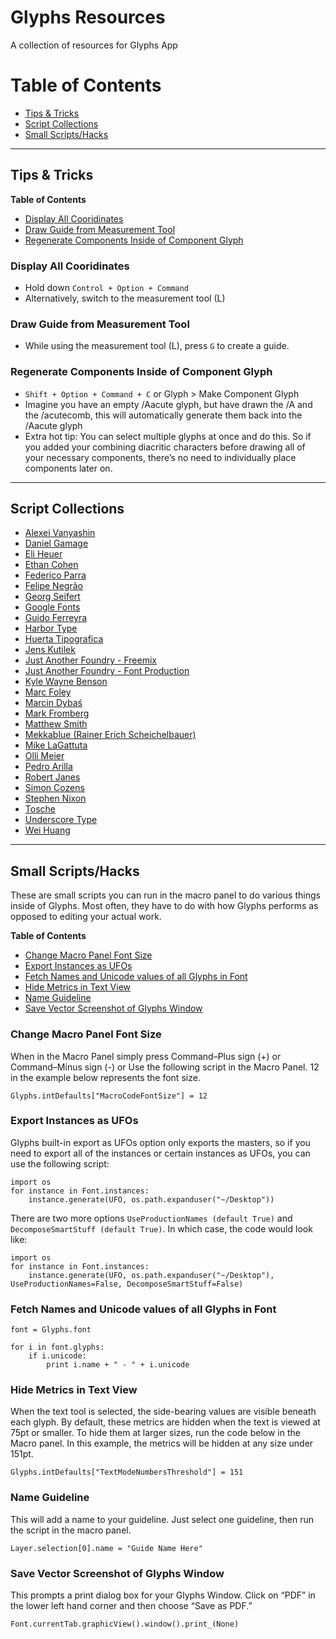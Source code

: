# Glyphs Resources
A collection of resources for Glyphs App

# Table of Contents
- [Tips & Tricks](#tips--tricks)
- [Script Collections](#script-collections)
- [Small Scripts/Hacks](#small-scriptshacks)

---

## Tips & Tricks

**Table of Contents**
- [Display All Cooridinates](#display-all-cooridinates)
- [Draw Guide from Measurement Tool](#draw-guide-from-measurement-tool)
- [Regenerate Components Inside of Component Glyph](#regenerate-components-inside-of-component-glyph)

### Display All Cooridinates
- Hold down `Control + Option + Command`
- Alternatively, switch to the measurement tool (L)

### Draw Guide from Measurement Tool
- While using the measurement tool (L), press `G` to create a guide.

### Regenerate Components Inside of Component Glyph
- `Shift + Option + Command + C` or Glyph > Make Component Glyph
- Imagine you have an empty /Aacute glyph, but have drawn the /A and the /acutecomb, this will automatically generate them back into the /Aacute glyph
- Extra hot tip: You can select multiple glyphs at once and do this. So if you added your combining diacritic characters before drawing all of your necessary components, there’s no need to individually place components later on.

---

## Script Collections
- [Alexei Vanyashin](https://github.com/alexeiva/alexei-scripts)
- [Daniel Gamage](https://github.com/danielgamage/Glyphs-Scripts)
- [Eli Heuer](https://github.com/eliheuer/vanilla-free-glyphs-scripts)
- [Ethan Cohen](https://github.com/ethancohen/Misc-Glyphs-Scripts)
- [Federico Parra](https://github.com/FEDER-CO/Glyphs-Scripts)
- [Felipe Negrão](https://github.com/filipenegrao/glyphsapp-scripts)
- [Georg Seifert](https://github.com/schriftgestalt/Glyphs-Scripts)
- [Google Fonts](https://github.com/googlefonts/gf-glyphs-scripts)
- [Guido Ferreyra](https://github.com/guidoferreyra/Glyphs-Scripts)
- [Harbor Type](https://github.com/harbortype/glyphs-scripts)
- [Huerta Tipografica](https://github.com/huertatipografica/huertatipografica-scripts)
- [Jens Kutilek](https://github.com/jenskutilek/Glyphs-Scripts)
- [Just Another Foundry - Freemix](https://github.com/justanotherfoundry/freemix-glyphsapp)
- [Just Another Foundry - Font Production](https://github.com/justanotherfoundry/font-production)
- [Kyle Wayne Benson](https://github.com/kylewaynebenson/Glyphs-Scripts)
- [Marc Foley](https://github.com/m4rc1e/mf-glyphs-scripts)
- [Marcin Dybaś](https://github.com/dyyybek/Glyphs-Scripts)
- [Mark Fromberg](https://github.com/Mark2Mark/Glyphsapp-Scripts-Free)
- [Matthew Smith](https://github.com/mttymtt/Glyphs-Scripts)
- [Mekkablue (Rainer Erich Scheichelbauer)](https://github.com/mekkablue/Glyphs-Scripts)
- [Mike LaGattuta](https://github.com/mjlagattuta/Glyphs-Scripts)
- [Olli Meier](https://github.com/moontypespace/omScripts)
- [Pedro Arilla](https://github.com/pedroarilla/glyphs-scripts)
- [Robert Janes](https://github.com/robertjanes/Glyphs-Scripts)
- [Simon Cozens](https://github.com/simoncozens/GlyphsScripts)
- [Stephen Nixon](https://github.com/thundernixon/glyphs_scripts)
- [Tosche](https://github.com/Tosche/Glyphs-Scripts)
- [Underscore Type](https://github.com/underscoretype/underscore-glyphs-scripts)
- [Wei Huang](https://github.com/weiweihuanghuang/wei-glyphs-scripts)

---

## Small Scripts/Hacks
These are small scripts you can run in the macro panel to do various things inside of Glyphs. Most often, they have to do with how Glyphs performs as opposed to editing your actual work.

**Table of Contents**
- [Change Macro Panel Font Size](#change-macro-panel-font-size)
- [Export Instances as UFOs](#export-instances-as-ufos)
- [Fetch Names and Unicode values of all Glyphs in Font](#fetch-names-and-unicode-values-of-all-glyphs-in-font)
- [Hide Metrics in Text View](#hide-metrics-in-text-view)
- [Name Guideline](#name-guideline)
- [Save Vector Screenshot of Glyphs Window](#save-vector-screenshot-of-glyphs-window)

### Change Macro Panel Font Size
When in the Macro Panel simply press Command–Plus sign (+) or Command–Minus sign (-)
or
Use the following script in the Macro Panel. 12 in the example below represents the font size.

```
Glyphs.intDefaults["MacroCodeFontSize"] = 12
```

### Export Instances as UFOs
Glyphs built-in export as UFOs option only exports the masters, so if you need to export all of the instances or certain instances as UFOs, you can use the following script:

```
import os
for instance in Font.instances:
	instance.generate(UFO, os.path.expanduser("~/Desktop"))
```

There are two more options `UseProductionNames (default True)` and `DecomposeSmartStuff (default True)`. In which case, the code would look like:

```
import os
for instance in Font.instances:
    instance.generate(UFO, os.path.expanduser("~/Desktop"), UseProductionNames=False, DecomposeSmartStuff=False)
```



### Fetch Names and Unicode values of all Glyphs in Font

```
font = Glyphs.font

for i in font.glyphs:
    if i.unicode:
        print i.name + " - " + i.unicode
```

### Hide Metrics in Text View
When the text tool is selected, the side-bearing values are visible beneath each glyph. By default, these metrics are hidden when the text is viewed at 75pt or smaller. To hide them at larger sizes, run the code below in the Macro panel. In this example, the metrics will be hidden at any size under 151pt.

```
Glyphs.intDefaults["TextModeNumbersThreshold"] = 151
```

### Name Guideline
This will add a name to your guideline. Just select one guideline, then run the script in the macro panel.

```
Layer.selection[0].name = "Guide Name Here"
```

### Save Vector Screenshot of Glyphs Window
This prompts a print dialog box for your Glyphs Window. Click on “PDF” in the lower left hand corner and then choose “Save as PDF.”

```
Font.currentTab.graphicView().window().print_(None)
```
